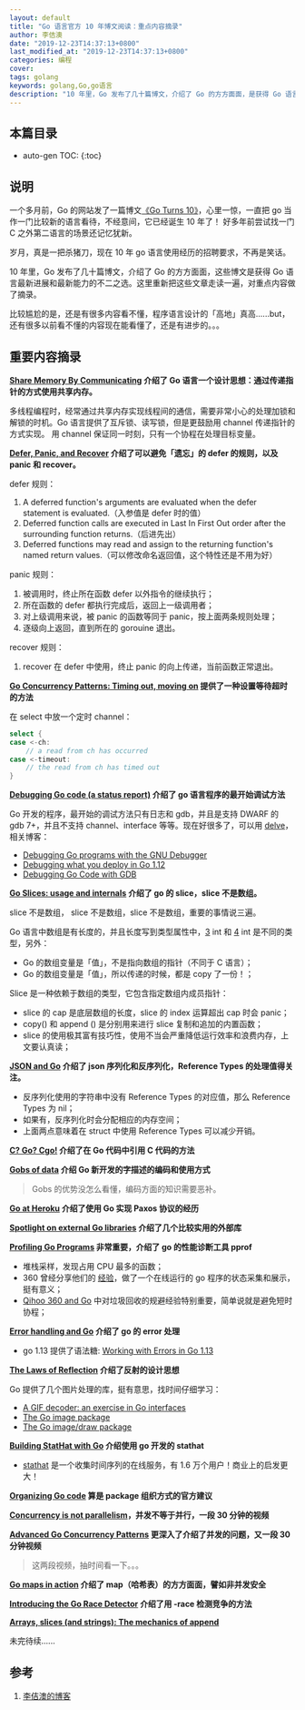 ```yaml
---
layout: default
title: "Go 语言官方 10 年博文阅读：重点内容摘录"
author: 李佶澳
date: "2019-12-23T14:37:13+0800"
last_modified_at: "2019-12-23T14:37:13+0800"
categories: 编程
cover:
tags: golang
keywords: golang,Go,go语言
description: "10 年里，Go 发布了几十篇博文，介绍了 Go 的方方面面，是获得 Go 语言最新进展的不二之选"
---
```


## 本篇目录

* auto-gen TOC:
{:toc}


## 说明

一个多月前，Go 的网站发了一篇博文[《Go Turns 10》][3]，心里一惊，一直把 go 当作一门比较新的语言看待，不经意间，它已经诞生 10 年了！
好多年前尝试找一门 C 之外第二语言的场景还记忆犹新。

岁月，真是一把杀猪刀，现在 10 年 go 语言使用经历的招聘要求，不再是笑话。

10 年里，Go 发布了几十篇博文，介绍了 Go 的方方面面，这些博文是获得 Go 语言最新进展和最新能力的不二之选。这里重新把这些文章走读一遍，对重点内容做了摘录。

比较尴尬的是，还是有很多内容看不懂，程序语言设计的「高地」真高......but，还有很多以前看不懂的内容现在能看懂了，还是有进步的。。。


## 重要内容摘录

**[Share Memory By Communicating][4] 介绍了 Go 语言一个设计思想：通过传递指针的方式使用共享内存。**

多线程编程时，经常通过共享内存实现线程间的通信，需要非常小心的处理加锁和解锁的时机。Go 语言提供了互斥锁、读写锁，但是更鼓励用 channel 传递指针的方式实现。 用 channel 保证同一时刻，只有一个协程在处理目标变量。

**[Defer, Panic, and Recover][5] 介绍了可以避免「遗忘」的 defer 的规则，以及 panic 和 recover。**

defer 规则：

1. A deferred function's arguments are evaluated when the defer statement is evaluated.（入参值是 defer 时的值）
2. Deferred function calls are executed in Last In First Out order after the surrounding function returns.（后进先出）
3. Deferred functions may read and assign to the returning function's named return values.（可以修改命名返回值，这个特性还是不用为好）

panic 规则：

1. 被调用时，终止所在函数 defer 以外指令的继续执行；
2. 所在函数的 defer 都执行完成后，返回上一级调用者；
3. 对上级调用来说，被 panic 的函数等同于 panic，按上面两条规则处理；
4. 逐级向上返回，直到所在的 gorouine 退出。

recover 规则：

1. recover 在 defer 中使用，终止 panic 的向上传递，当前函数正常退出。

**[Go Concurrency Patterns: Timing out, moving on][6] 提供了一种设置等待超时的方法**

在 select 中放一个定时 channel：

```go
select {
case <-ch:
    // a read from ch has occurred
case <-timeout:
    // the read from ch has timed out
}
```

**[Debugging Go code (a status report)][7] 介绍了 go 语言程序的最开始调试方法**

Go 开发的程序，最开始的调试方法只有日志和 gdb，并且是支持 DWARF 的 gdb 7+，并且不支持 channel、interface 等等。现在好很多了，可以用 [delve][9]，相关博客：

* [Debugging Go programs with the GNU Debugger][24]
* [Debugging what you deploy in Go 1.12][8]
* [Debugging Go Code with GDB][25]

**[Go Slices: usage and internals][10] 介绍了 go 的 slice，slice 不是数组。** 

slice 不是数组， slice 不是数组，slice 不是数组，重要的事情说三遍。

Go 语言中数组是有长度的，并且长度写到类型属性中，[3] int 和 [4] int 是不同的类型，另外：

* Go 的数组变量是「值」，不是指向数组的指针（不同于 C 语言）；
* Go 的数组变量是「值」，所以传递的时候，都是 copy 了一份！；

Slice 是一种依赖于数组的类型，它包含指定数组内成员指针：

* slice 的 cap 是底层数组的长度，slice 的 index 运算超出 cap 时会 panic；
* copy() 和 append () 是分别用来进行 slice 复制和追加的内置函数；
* slice 的使用极其富有技巧性，使用不当会严重降低运行效率和浪费内存，上文要认真读；

**[JSON and Go][11] 介绍了 json 序列化和反序列化，Reference Types 的处理值得关注。**

* 反序列化使用的字符串中没有 Reference Types 的对应值，那么 Reference Types 为 nil；
* 如果有，反序列化时会分配相应的内存空间；
* 上面两点意味着在 struct 中使用 Reference Types 可以减少开销。

**[C? Go? Cgo!][12] 介绍了在 Go 代码中引用 C 代码的方法**

**[Gobs of data][13] 介绍 Go 新开发的字描述的编码和使用方式**

>Gobs 的优势没怎么看懂，编码方面的知识需要恶补。

**[Go at Heroku][14] 介绍了使用 Go 实现 Paxos 协议的经历**

**[Spotlight on external Go libraries][15] 介绍了几个比较实用的外部库**

**[Profiling Go Programs][16] 非常重要，介绍了 go 的性能诊断工具 pprof**

* 堆栈采样，发现占用 CPU 最多的函数；
* 360 曾经分享他们的 [经验][19]，做了一个在线运行的 go 程序的状态采集和展示，挺有意义；
* [Qihoo 360 and Go][19] 中对垃圾回收的规避经验特别重要，简单说就是避免短时协程；
 
**[Error handling and Go][17] 介绍了 go 的 error 处理**

* go 1.13 提供了语法糖: [Working with Errors in Go 1.13][18]

**[The Laws of Reflection][20] 介绍了反射的设计思想**

Go 提供了几个图片处理的库，挺有意思，找时间仔细学习：

* [A GIF decoder: an exercise in Go interfaces][21]
* [The Go image package][22]
* [The Go image/draw package][23]

**[Building StatHat with Go][26] 介绍使用 go 开发的 stathat**

* [stathat][27] 是一个收集时间序列的在线服务，有 1.6 万个用户！商业上的启发更大！

**[Organizing Go code][28] 算是 package 组织方式的官方建议**

**[Concurrency is not parallelism][29]，并发不等于并行，一段 30 分钟的视频**

**[Advanced Go Concurrency Patterns][31] 更深入了介绍了并发的问题，又一段 30 分钟视频**

>这两段视频，抽时间看一下。。。

**[Go maps in action][30] 介绍了 map（哈希表）的方方面面，譬如非并发安全**

**[Introducing the Go Race Detector][32] 介绍了用 -race 检测竞争的方法**

**[Arrays, slices (and strings): The mechanics of append][33]**

未完待续......

## 参考

1. [李佶澳的博客][1]

[1]: https://www.lijiaocn.com "李佶澳的博客"
[2]: https://golang.google.cn/ "golang 中国"
[3]: https://blog.golang.org/10years "Go Turns 10"
[4]: https://blog.golang.org/share-memory-by-communicating  "Share Memory By Communicating"
[5]: https://blog.golang.org/defer-panic-and-recover "Defer, Panic, and Recover"
[6]: https://blog.golang.org/go-concurrency-patterns-timing-out-and "Go Concurrency Patterns: Timing out, moving on"
[7]: https://blog.golang.org/debugging-go-code-status-report "Debugging Go code (a status report)"
[8]: https://blog.golang.org/debugging-what-you-deploy  "Debugging what you deploy in Go 1.12"
[9]: https://github.com/go-delve/delve "delve"
[10]: https://blog.golang.org/go-slices-usage-and-internals "Go Slices: usage and internals"
[11]: https://blog.golang.org/json-and-go "JSON and Go"
[12]: https://blog.golang.org/c-go-cgo "C? Go? Cgo!"
[13]: https://blog.golang.org/gobs-of-data "Gobs of data"
[14]: https://blog.golang.org/go-at-heroku "Go at Heroku"
[15]: https://blog.golang.org/spotlight-on-external-go-libraries "Spotlight on external Go libraries"
[16]: https://blog.golang.org/profiling-go-programs "Profiling Go Programs"
[17]: https://blog.golang.org/error-handling-and-go "Error handling and Go"
[18]: https://blog.golang.org/go1.13-errors "Working with Errors in Go 1.13"
[19]: https://blog.golang.org/qihoo "Qihoo 360 and Go"
[20]: https://blog.golang.org/laws-of-reflection "The Laws of Reflection"
[21]: https://blog.golang.org/gif-decoder-exercise-in-go-interfaces "A GIF decoder: an exercise in Go interfaces"
[22]: https://blog.golang.org/go-image-package "The Go image package"
[23]: https://blog.golang.org/go-imagedraw-package "The Go image/draw package"
[24]: https://blog.golang.org/debugging-go-programs-with-gnu-debugger "Debugging Go programs with the GNU Debugger"
[25]: https://golang.org/doc/gdb "Debugging Go Code with GDB"
[26]: https://blog.golang.org/building-stathat-with-go "Building StatHat with Go"
[27]: http://www.stathat.com/ "stathat"
[28]: https://blog.golang.org/organizing-go-code "Organizing Go code"
[29]: https://blog.golang.org/concurrency-is-not-parallelism  "Concurrency is not parallelism"
[30]: https://blog.golang.org/go-maps-in-action  "Go maps in action"
[31]: https://blog.golang.org/advanced-go-concurrency-patterns "Advanced Go Concurrency Patterns"
[32]: https://blog.golang.org/race-detector "Introducing the Go Race Detector"
[33]: https://blog.golang.org/slices "Arrays, slices (and strings): The mechanics of append"
